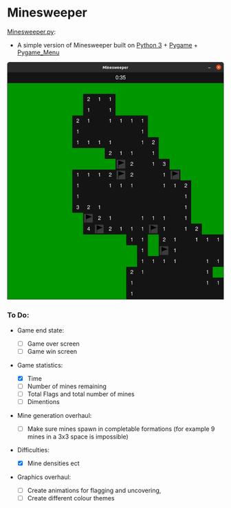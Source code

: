# Minesweeper
[Minesweeper.py](Minesweeper.py):<br/>
 - A simple version of Minesweeper built on [Python 3](https://www.python.org) + [Pygame](https://www.pygame.org) + [Pygame_Menu](https://github.com/ppizarror/pygame-menu)

![alt text](screenshot.png)

### To Do:
   
- Game end state:
    
  - [ ] Game over screen
  - [ ] Game win screen
    
- Game statistics:
    
  - [x] Time
  - [ ] Number of mines remaining
  - [ ] Total Flags and total number of mines
  - [ ] Dimentions
    
- Mine generation overhaul:
    
  - [ ] Make sure mines spawn in completable formations (for example 9 mines in a 3x3 space is impossible)
        
- Difficulties:
    
  - [x] Mine densities ect
        
- Graphics overhaul:

  - [ ] Create animations for flagging and uncovering,
  - [ ] Create different colour themes
